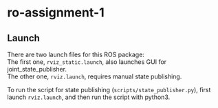 # ro-assignment-1

## Launch

There are two launch files for this ROS package:  
The first one, `rviz_static.launch`, also launches GUI for joint_state_publisher.  
The other one, `rviz.launch`, requires manual state publishing.  

To run the script for state publishing (`scripts/state_publisher.py`), first launch `rviz.launch`, and then run the script with python3.
